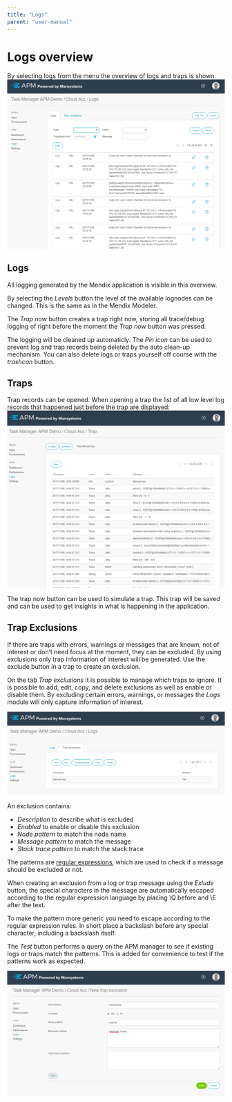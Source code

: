 ```yaml
---
title: "Logs"
parent: "user-manual"
---
```


# Logs overview
By selecting logs from the menu the overview of logs and traps is shown.
![](attachments/logs.png)

## Logs
All logging generated by the Mendix application is visible in this overview. 

By selecting the *Levels* button the level of the available lognodes can be changed. This is the same as in the Mendix Modeler.

The *Trap now* button creates a trap right now, storing all trace/debug logging of right before the moment the *Trap now* button was pressed.

The logging will be cleaned up automaticly. The *Pin icon* can be used to prevent log and trap records being deleted by the auto clean-up mechanism. You can also delete logs or traps yourself off course with the *trashcan* button.

## Traps
Trap records can be opened. When opening a trap the list of all low level log records that happened just before the trap are displayed:
![](attachments/trap.png)

The trap now button can be used to simulate a trap. This trap will be saved and can be used to get insights in what is happening in the application.

## Trap Exclusions
If there are traps with errors, warnings or messages that are known, not of interest or don’t need focus at the moment, they can be excluded. By using exclusions only trap information of interest will be generated. Use the exclude button in a trap to create an exclusion.

On the tab *Trap exclusions* it is possible to manage which traps to ignore. It is possible to add, edit, copy, and delete exclusions as well as enable or disable them. By excluding certain errors, warnings, or messages the *Logs* module will only capture information of interest. 

![](attachments/exclusions.png)

An exclusion contains:

* *Description* to describe what is excluded
* *Enabled* to enable or disable this exclusion
* *Node pattern* to match the node name
* *Message pattern* to match the message
* *Stack trace pattern* to match the stack trace

The patterns are [regular expressions](https://docs.oracle.com/javase/8/docs/api/java/util/regex/Pattern.html), which are used to check if a message should be excluded or not. 

When creating an exclusion from a log or trap message using the *Exlude* button, the special characters in the message are automatically escaped according to the regular expression language by placing \Q before and \E after the text. 

To make the pattern more generic you need to escape according to the regular expression rules. In short place a backslash before any special character, including a backslash itself.

The *Test* button performs a query on the APM manager to see if existing logs or traps match the patterns. This is added for convenience to test if the patterns work as expected.

![](attachments/exclude_dialog.png)
